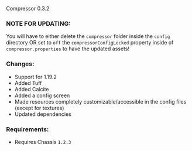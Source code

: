 Compressor 0.3.2

### NOTE FOR UPDATING:
You will have to either delete the `compressor` folder inside the `config` directory OR set to `off` the `compressorConfigLocked` property inside of `compressor.properties` to have the updated assets!

### Changes:
- Support for 1.19.2  
- Added Tuff  
- Added Calcite  
- Added a config screen 
- Made resources completely customizable/accessible in the config files (except for textures)  
- Updated dependencies  

### Requirements:
- Requires Chassis `1.2.3`